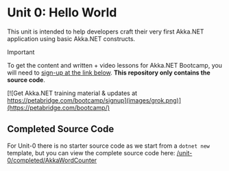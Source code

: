 # Unit 0: Hello World

This unit is intended to help developers craft their very first Akka.NET application using basic Akka.NET constructs.

> [!IMPORTANT]
>To get the content and written + video lessons for Akka.NET Bootcamp, you will need to [sign-up at the link below](https://petabridge.com/bootcamp/). __This repository only contains the source code__.

[![Get Akka.NET training material & updates at https://petabridge.com/bootcamp/signup](images/grok.png)](https://petabridge.com/bootcamp/)

## Completed Source Code

For Unit-0 there is no starter source code as we start from a `dotnet new` template, but you can view the complete source code here: [/unit-0/completed/AkkaWordCounter](/unit-0/completed/AkkaWordCounter)